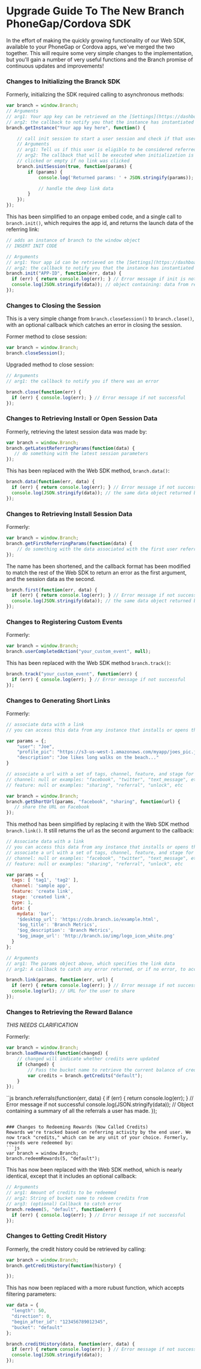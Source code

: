 # Upgrade Guide To The New Branch PhoneGap/Cordova SDK

In the effort of making the quickly growing functionality of our Web SDK, available to your PhoneGap or Cordova apps, we've merged the two together. This will require some very simple changes to the implementation, but you'll gain a number of very useful functions and the Branch promise of continuous updates and improvements!

### Changes to Initializing the Branck SDK

Formerly, initializing the SDK required calling to asynchronous methods:
```js
var branch = window.Branch;
// Arguments
// arg1: Your app key can be retrieved on the [Settings](https://dashboard.branch.io/#/settings) page of the dashboard
// arg2: the callback to notify you that the instance has instantiated
branch.getInstance("Your app key here", function() {

    // call init session to start a user session and check if that user has been deep linked
    // Arguments
    // arg1: Tell us if this user is eligible to be considered referred - important for referral program integrations
    // arg2: The callback that will be executed when initialization is complete. The parameters returned here will be the key/value pair associated with the link the user
    // clicked or empty if no link was clicked
    branch.initSession(true, function(params) {
        if (params) {
            console.log('Returned params: ' + JSON.stringify(params));

            // handle the deep link data
        }
    });
});
```

This has been simplified to an onpage embed code, and a single call to `branch.init()`, which requires the app id, and returns the launch data of the referring link:
```js
// adds an instance of branch to the window object
// INSERT INIT CODE

// Arguments
// arg1: Your app id can be retrieved on the [Settings](https://dashboard.branch.io/#/settings) page of the dashboard
// arg2: the callback to notify you that the instance has instantiated
branch.init("APP-ID", function(err, data) {
  if (err) { return console.log(err); } // Error message if init is not successful
  console.log(JSON.stringify(data)); // object containing: data from referring link, referring identity, identity of user, and boolean indicating if user has the app installed on any device
});

```

### Changes to Closing the Session

This is a very simple change from `branch.closeSession()` to `branch.close()`, with an optional callback which catches an error in closing the session.

Former method to close session:
```js
var branch = window.Branch;
branch.closeSession();
```

Upgraded method to close session:
```js
// Arguments
// arg1: the callback to notify you if there was an error

branch.close(function(err) {
  if (err) { console.log(err); } // Error message if not successful
});
```

### Changes to Retrieving Install or Open Session Data

Formerly, retrieving the latest session data was made by:
```js
var branch = window.Branch;
branch.getLatestReferringParams(function(data) {
   // do something with the latest session parameters
});
```

This has been replaced with the Web SDK method, `branch.data()`:
```js
branch.data(function(err, data) {
  if (err) { return console.log(err); } // Error message if not successful
  console.log(JSON.stringify(data)); // the same data object returned by branch.init
});
```

### Changes to Retrieving Install Session Data

Formerly:
```js
var branch = window.Branch;
branch.getFirstReferringParams(function(data) {
    // do something with the data associated with the first user referral
});
```

The name has been shortened, and the callback format has been modified to match the rest of the Web SDK to return an error as the first argument, and the session data as the second.
```js
branch.first(function(err, data) {
  if (err) { return console.log(err); } // Error message if not successful
  console.log(JSON.stringify(data)); // the same data object returned by branch.init
});
```

### Changes to Registering Custom Events

Formerly:
```js
var branch = window.Branch;
branch.userCompletedAction("your_custom_event", null);
```

This has been replaced with the Web SDK method `branch.track()`:
```js
branch.track("your_custom_event", function(err) {
  if (err) { console.log(err); } // Error message if not successful
});
```

### Changes to Generating Short Links

Formerly:
```js
// associate data with a link
// you can access this data from any instance that installs or opens the app from this link (amazing...)

var params = {;
    "user": "Joe",
    "profile_pic": "https://s3-us-west-1.amazonaws.com/myapp/joes_pic.jpg",
    "description": "Joe likes long walks on the beach..."
}

// associate a url with a set of tags, channel, feature, and stage for better analytics.
// channel: null or examples: "facebook", "twitter", "text_message", etc
// feature: null or examples: "sharing", "referral", "unlock", etc

var branch = window.Branch;
branch.getShortUrl(params, "facebook", "sharing", function(url) {
   // share the URL on Facebook
});
```

This method has been simplified by replacing it with the Web SDK method `branch.link()`. It still returns the url as the second argument to the callback:
```js
// Associate data with a link
// you can access this data from any instance that installs or opens the app from this link (amazing...)
// associate a url with a set of tags, channel, feature, and stage for better analytics.
// channel: null or examples: "facebook", "twitter", "text_message", etc
// feature: null or examples: "sharing", "referral", "unlock", etc

var params = {
  tags: [ 'tag1', 'tag2' ],
  channel: 'sample app',
  feature: 'create link',
  stage: 'created link',
  type: 1,
  data: {
    mydata: 'bar',
    '$desktop_url': 'https://cdn.branch.io/example.html',
    '$og_title': 'Branch Metrics',
    '$og_description': 'Branch Metrics',
    '$og_image_url': 'http://branch.io/img/logo_icon_white.png'
  }
};

// Arguments
// arg1: The params object above, which specifies the link data
// arg2: A callback to catch any error returned, or if no error, to accept the URL generated.

branch.link(params, function(err, url) {
  if (err) { return console.log(err); } // Error message if not successful
  console.log(url); // URL for the user to share
});
```

### Changes to Retrieving the Reward Balance
*THIS NEEDS CLARIFICATION*

Formerly:
```js
var branch = window.Branch;
branch.loadRewards(function(changed) {
    // changed will indicate whether credits were updated
    if (changed) {
        // Pass the bucket name to retrieve the current balance of credits
        var credits = branch.getCredits("default");
    }
});
```

``js
branch.referrals(function(err, data) {
  if (err) { return console.log(err); } // Error message if not successful
  console.log(JSON.stringify(data)); // Object containing a summary of all the referrals a user has made.
});
```

### Changes to Redeeming Rewards (Now Called Credits)
Rewards we're tracked based on referring activity by the end user. We now track "credits," which can be any unit of your choice. Formerly, rewards were redeemed by:
```js
var branch = window.Branch;
branch.redeemRewards(5, "default");
```

This has now been replaced with the Web SDK method, which is nearly identical, except that it includes an optional callback:
```js
// Arguments
// arg1: Amount of credits to be redeemed
// arg2: String of bucket name to redeem credits from
// arg3: (optional) Callback to catch error
branch.redeem(5, "default", function(err) {
  if (err) { console.log(err); } // Error message if not successful
});
```

### Changes to Getting Credit History

Formerly, the credit history could be retrieved by calling:
```js
var branch = window.Branch;
branch.getCreditHistory(function(history) {

});
```

This has now been replaced with a more rubust function, which accepts filtering parameters:
```js
var data = {
  "length": 50,
  "direction": 0,
  "begin_after_id": "123456789012345",
  "bucket": "default"
};

branch.creditHistory(data, function(err, data) {
  if (err) { return console.log(err); } // Error message if not successful
  console.log(JSON.stringify(data));
});
```

